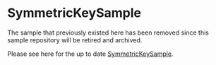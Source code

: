# SymmetricKeySample

The sample that previously existed here has been removed since this sample repository will be retired and archived.

Please see here for the up to date [SymmetricKeySample](https://github.com/Azure/azure-iot-sdk-csharp/blob/main/readme.md#samples).